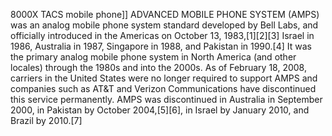 8000X TACS mobile phone]] ADVANCED MOBILE PHONE SYSTEM (AMPS) was an analog mobile phone system standard developed by Bell Labs, and officially introduced in the Americas on October 13, 1983,[1][2][3] Israel in 1986, Australia in 1987, Singapore in 1988, and Pakistan in 1990.[4] It was the primary analog mobile phone system in North America (and other locales) through the 1980s and into the 2000s. As of February 18, 2008, carriers in the United States were no longer required to support AMPS and companies such as AT&T and Verizon Communications have discontinued this service permanently. AMPS was discontinued in Australia in September 2000, in Pakistan by October 2004,[5][6], in Israel by January 2010, and Brazil by 2010.[7]
